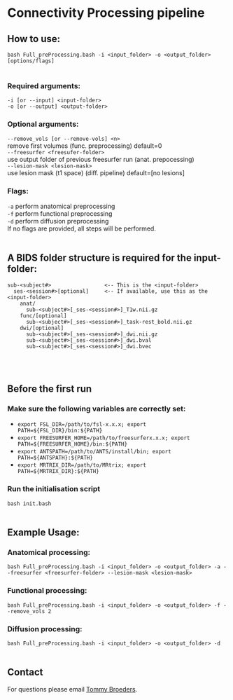 # Connectivity Processing pipeline

## How to use:
`bash Full_preProcessing.bash -i <input_folder> -o <output_folder> [options/flags]`
<br/><br/>
### Required arguments:
  `-i [or --input] <input-folder>`<br/>
  `-o [or --output] <output-folder>`
### Optional arguments:
  `--remove_vols [or --remove-vols] <n>`<br/>
  remove first <n> volumes (func. preprocessing) default=0<br/>
  `--freesurfer <freesufer-folder>`<br/>
  use output folder of previous freesurfer run (anat. prepocessing)<br/>
  `--lesion-mask <lesion-mask>`<br/>
  use lesion mask (t1 space) (diff. pipeline) default=[no lesions]
### Flags:
  `-a` perform anatomical preprocessing<br/>
  `-f` perform functional preprocessing<br/>
  `-d` perform diffusion preprocessing<br/>
  If no flags are provided, all steps will be performed.
<br/><br/>
## A BIDS folder structure is required for the input-folder:

```
sub-<subject#>                 <-- This is the <input-folder>
  ses-<session#>[optional]     <-- If available, use this as the <input-folder>
    anat/
      sub-<subject#>[_ses-<session#>]_T1w.nii.gz
    func/[optional]
      sub-<subject#>[_ses-<session#>]_task-rest_bold.nii.gz
    dwi/[optional]
      sub-<subject#>[_ses-<session#>]_dwi.nii.gz
      sub-<subject#>[_ses-<session#>]_dwi.bval
      sub-<subject#>[_ses-<session#>]_dwi.bvec
```
<br/><br/>

## Before the first run
### Make sure the following variables are correctly set:
  - `export FSL_DIR=/path/to/fsl-x.x.x; export PATH=${FSL_DIR}/bin:${PATH}`
  - `export FREESURFER_HOME=/path/to/freesurferx.x.x; export PATH=${FREESURFER_HOME}/bin:${PATH}`
  - `export ANTSPATH=/path/to/ANTS/install/bin; export PATH=${ANTSPATH}:${PATH}`
  - `export MRTRIX_DIR=/path/to/MRtrix; export PATH=${MRTRIX_DIR}:${PATH}`

### Run the initialisation script
`bash init.bash` 
 <br/><br/>

## Example Usage:
### Anatomical processing:
`bash Full_preProcessing.bash -i <input_folder> -o <output_folder> -a --freesurfer <freesurfer-folder> --lesion-mask <lesion-mask>`
### Functional processing:
`bash Full_preProcessing.bash -i <input_folder> -o <output_folder> -f --remove_vols 2`
### Diffusion processing:
`bash Full_preProcessing.bash -i <input_folder> -o <output_folder> -d`
<br/><br/>

## Contact
For questions please email [Tommy Broeders](mailto:t.broeders@amsterdamumc.nl).